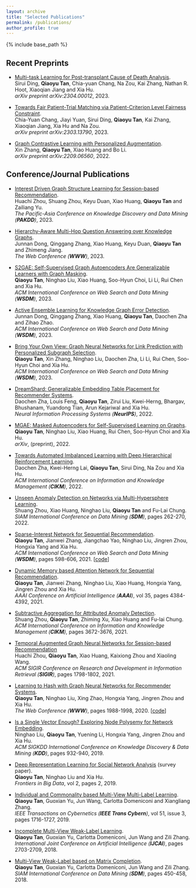 ```yaml
---
layout: archive
title: "Selected Publications"
permalink: /publications/
author_profile: true
---
```


{% include base_path %}

## Recent Preprints
* [Multi-task Learning for Post-transplant Cause of Death Analysis](https://arxiv.org/pdf/2304.00012.pdf).     
    Sirui Ding, **Qiaoyu Tan**, Chia-yuan Chang, Na Zou, Kai Zhang, Nathan R. Hoot, Xiaoqian Jiang and Xia Hu.      
    <i>arXiv preprint arXiv:2304.00012</i>, 2023. 
    
* [Towards Fair Patient-Trial Matching via Patient-Criterion Level Fairness Constraint](https://arxiv.org/pdf/2303.13790.pdf).     
    Chia-Yuan Chang, Jiayi Yuan, Sirui Ding, **Qiaoyu Tan**, Kai Zhang, Xiaoqian Jiang, Xia Hu and Na Zou.      
    <i>arXiv preprint arXiv:2303.13790</i>, 2023. 
    
* [Graph Contrastive Learning with Personalized Augmentation](https://arxiv.org/pdf/2209.06560.pdf).     
    Xin Zhang, **Qiaoyu Tan**, Xiao Huang and Bo Li.      
    <i>arXiv preprint arXiv:2209.06560</i>, 2022. 

## Conference/Journal Publications
* [Interest Driven Graph Structure Learning for Session-based Recommendation](https://www4.comp.polyu.edu.hk/~xiaohuang/docs/Huachi_PAKDD2023.pdf).     
    Huachi Zhou, Shuang Zhou, Keyu Duan, Xiao Huang, **Qiaoyu Tan** and Zailiang Yu.      
    <i>The Pacific-Asia Conference on Knowledge Discovery and Data Mining (**PAKDD**)</i>, 2023. 
    
* [Hierarchy-Aware Multi-Hop Question Answering over Knowledge Graphs](https://www4.comp.polyu.edu.hk/~xiaohuang/docs/Junnan_theWebConf2023.pdf).     
    Junnan Dong, Qinggang Zhang, Xiao Huang, Keyu Duan, **Qiaoyu Tan** and Zhimeng Jiang.      
    <i>The Web Conference (**WWW**)</i>, 2023. 
    
* [S2GAE: Self-Supervised Graph Autoencoders Are Generalizable Learners with Graph Masking](https://dl.acm.org/doi/abs/10.1145/3539597.3570404).     
    **Qiaoyu Tan**, Ninghao Liu, Xiao Huang, Soo-Hyun Choi, Li Li, Rui Chen and Xia Hu.      
    <i>ACM International Conference on Web Search and Data Mining (**WSDM**)</i>, 2023. 
    
* [Active Ensemble Learning for Knowledge Graph Error Detection](https://www4.comp.polyu.edu.hk/~xiaohuang/docs/Junnan_WSDM2023.pdf).     
    Junnan Dong, Qinggang Zhang, Xiao Huang, **Qiaoyu Tan**, Daochen Zha and Zihao Zhao.      
    <i>ACM International Conference on Web Search and Data Mining (**WSDM**)</i>, 2023.   
    
* [Bring Your Own View: Graph Neural Networks for Link Prediction with Personalized Subgraph Selection](https://arxiv.org/pdf/2212.12488.pdf).     
    **Qiaoyu Tan**, Xin Zhang, Ninghao Liu, Daochen Zha, Li Li, Rui Chen, Soo-Hyun Choi and Xia Hu.      
    <i>ACM International Conference on Web Search and Data Mining (**WSDM**)</i>, 2023.   
    
* [DreamShard: Generalizable Embedding Table Placement for Recommender Systems]().     
    Daochen Zha, Louis Feng, **Qiaoyu Tan**, Zirui Liu, Kwei-Herng, Bhargav, Bhushanam, Yuandong Tian, Arun Kejariwal and Xia Hu.      
    <i>Neural Information Processing Systems (**NeurIPS**)</i>, 2022.   
    
 * [MGAE: Masked Autoencoders for Self-Supervised Learning on Graphs](https://arxiv.org/pdf/2201.02534.pdf).     
 **Qiaoyu Tan**, Ninghao Liu, Xiao Huang, Rui Chen, Soo-Hyun Choi and Xia Hu.      
 <i>arXiv</i>, (preprint), 2022. 
    
* [Towards Automated Imbalanced Learning with Deep Hierarchical Reinforcement Learning](https://arxiv.org/pdf/2208.12433.pdf).     
    Daochen Zha, Kwei-Herng Lai, **Qiaoyu Tan**, Sirui Ding, Na Zou and Xia Hu.      
    <i>ACM International Conference on Information and Knowledge Management (**CIKM**)</i>, 2022.   

* [Unseen Anomaly Detection on Networks via Multi-Hypersphere Learning](https://www4.comp.polyu.edu.hk/~xiaohuang/docs/Shuang_SDM22.pdf).     
    Shuang Zhou, Xiao Huang, Ninghao Liu, **Qiaoyu Tan** and Fu-Lai Chung.      
    <i>SIAM International Conference on Data Mining (**SDM**)</i>, pages 262-270, 2022.                         
    
* [Sparse-Interest Network for Sequential Recommendation](https://arxiv.org/pdf/2102.09267.pdf).        
    **Qiaoyu Tan**, Jianwei Zhang, Jiangchao Yao, Ninghao Liu, Jingren Zhou, Hongxia Yang and Xia Hu.       
    <i>ACM International Conference on Web Search and Data Mining (**WSDM**)</i>, pages 598-606, 2021. [[code](https://github.com/qiaoyu-tan/SINE)]    
    
* [Dynamic Memory based Attention Network for Sequential Recommendation](https://arxiv.org/pdf/2102.09269.pdf).        
    **Qiaoyu Tan**, Jianwei Zhang, Ninghao Liu, Xiao Huang, Hongxia Yang, Jingren Zhou and Xia Hu.       
    <i>AAAI Conference on Artificial Intelligence (**AAAI**)</i>, vol 35, pages 4384-4392, 2021.   
    
* [Subtractive Aggregation for Attributed Anomaly Detection](https://www4.comp.polyu.edu.hk/~xiaohuang/docs/Shuang_CIKM21.pdf).        
    Shuang Zhou, **Qiaoyu Tan**, Zhiming Xu, Xiao Huang and Fu-lai Chung.       
    <i>ACM International Conference on Information and Knowledge Management (**CIKM**)</i>, pages 3672-3676, 2021. 
    
* [Temporal Augmented Graph Neural Networks for Session-based Recommendation](https://www4.comp.polyu.edu.hk/~xiaohuang/docs/Huachi_sigir2021.pdf)          
    Huachi Zhou, **Qiaoyu Tan**, Xiao Huang, Kaixiong Zhou and Xiaoling Wang.       
    <i>ACM SIGIR Conference on Research and Development in Information Retrieval (**SIGIR**)</i>, pages 1798-1802, 2021.   
    
* [Learning to Hash with Graph Neural Networks for Recommender Systems](https://arxiv.org/pdf/2003.01917.pdf).        
    **Qiaoyu Tan**, Ninghao Liu, Xing Zhao, Hongxia Yang, Jingren Zhou and Xia Hu.       
    <i>The Web Conference (**WWW**)</i>, pages 1988-1998, 2020. [[code](https://github.com/qiaoyu-tan/HashGNN)]      
    
* [Is a Single Vector Enough? Exploring Node Polysemy for Network Embedding](https://arxiv.org/pdf/1905.10668.pdf).        
    Ninghao Liu, **Qiaoyu Tan**, Yuening Li, Hongxia Yang, Jingren Zhou and Xia Hu.       
    <i>ACM SIGKDD International Conference on Knowledge Discovery \& Data Mining (**KDD**)</i>, pages 932-940, 2019.      
    
* [Deep Representation Learning for Social Network Analysis](https://arxiv.org/pdf/1904.08547.pdf) (survey paper).        
    **Qiaoyu Tan**, Ninghao Liu and Xia Hu.       
    <i>Frontiers in Big Data</i>, vol 2, pages 2, 2019.      
     
* [Individual and Commonality based Multi-View Multi-Label Learning](https://ieeexplore.ieee.org/document/8906215).        
    **Qiaoyu Tan**, Guoxian Yu, Jun Wang, Carlotta Domeniconi and Xiangliang Zhang.       
    <i>IEEE Transactions on Cybernetics (**IEEE Trans Cybern**)</i>, vol 51, issue 3, pages 1716-1727, 2019.   
   
* [Incomplete Multi-View Weak-Label Learning](https://www.ijcai.org/proceedings/2018/0375.pdf).     
    **Qiaoyu Tan**, Guoxian Yu, Carlotta Domeniconi, Jun Wang and Zili Zhang.        
    <i>International Joint Conference on Artificial Intelligence (**IJCAI**)</i>, pages 2703-2709, 2018.   
      
* [Multi-View Weak-Label based on Matrix Completion](https://cs.gmu.edu/~carlotta/publications/McWL.pdf).     
    **Qiaoyu Tan**, Guoxian Yu, Carlotta Domeniconi, Jun Wang and Zili Zhang.        
    <i>SIAM International Conference on Data Mining (**SDM**)</i>, pages 450-458, 2018.  
    
